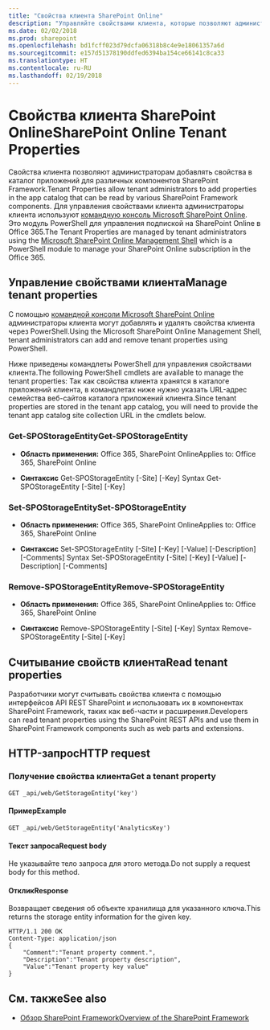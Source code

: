```yaml
---
title: "Свойства клиента SharePoint Online"
description: "Управляйте свойствами клиента, которые позволяют администраторам добавлять свойства в каталог приложений для различных компонентов SharePoint Framework."
ms.date: 02/02/2018
ms.prod: sharepoint
ms.openlocfilehash: bd1fcff023d79dcfa06318b8c4e9e18061357a6d
ms.sourcegitcommit: e157d51378190ddfed6394ba154ce66141c8ca33
ms.translationtype: HT
ms.contentlocale: ru-RU
ms.lasthandoff: 02/19/2018
---
```

# <a name="sharepoint-online-tenant-properties"></a><span data-ttu-id="b4a02-103">Свойства клиента SharePoint Online</span><span class="sxs-lookup"><span data-stu-id="b4a02-103">SharePoint Online Tenant Properties</span></span>

<span data-ttu-id="b4a02-104">Свойства клиента позволяют администраторам добавлять свойства в каталог приложений для различных компонентов SharePoint Framework.</span><span class="sxs-lookup"><span data-stu-id="b4a02-104">Tenant Properties allow tenant administrators to add properties in the app catalog that can be read by various SharePoint Framework components.</span></span> <span data-ttu-id="b4a02-105">Для управления свойствами клиента администраторы клиента используют [командную консоль Microsoft SharePoint Online](https://technet.microsoft.com/ru-RU/library/fp161372.aspx). Это модуль PowerShell для управления подпиской на SharePoint Online в Office 365.</span><span class="sxs-lookup"><span data-stu-id="b4a02-105">The Tenant Properties are managed by tenant administrators using the [Microsoft SharePoint Online Management Shell](https://technet.microsoft.com/ru-RU/library/fp161372.aspx) which is a PowerShell module to manage your SharePoint Online subscription in the Office 365.</span></span>

## <a name="manage-tenant-properties"></a><span data-ttu-id="b4a02-106">Управление свойствами клиента</span><span class="sxs-lookup"><span data-stu-id="b4a02-106">Manage tenant properties</span></span>

<span data-ttu-id="b4a02-107">С помощью [командной консоли Microsoft SharePoint Online](https://www.microsoft.com/en-us/download/details.aspx?id=35588) администраторы клиента могут добавлять и удалять свойства клиента через PowerShell.</span><span class="sxs-lookup"><span data-stu-id="b4a02-107">Using the Microsoft SharePoint Online Management Shell, tenant administrators can add and remove tenant properties using PowerShell.</span></span> 

<span data-ttu-id="b4a02-108">Ниже приведены командлеты PowerShell для управления свойствами клиента.</span><span class="sxs-lookup"><span data-stu-id="b4a02-108">The following PowerShell cmdlets are available to manage the tenant properties:</span></span> <span data-ttu-id="b4a02-109">Так как свойства клиента хранятся в каталоге приложений клиента, в командлетах ниже нужно указать URL-адрес семейства веб-сайтов каталога приложений клиента.</span><span class="sxs-lookup"><span data-stu-id="b4a02-109">Since tenant properties are stored in the tenant app catalog, you will need to provide the tenant app catalog site collection URL in the cmdlets below.</span></span>

### <a name="get-spostorageentity"></a><span data-ttu-id="b4a02-110">Get-SPOStorageEntity</span><span class="sxs-lookup"><span data-stu-id="b4a02-110">Get-SPOStorageEntity</span></span>

- <span data-ttu-id="b4a02-111">**Область применения:** Office 365, SharePoint Online</span><span class="sxs-lookup"><span data-stu-id="b4a02-111">Applies to: Office 365, SharePoint Online</span></span>

- <span data-ttu-id="b4a02-112">**Синтаксис** Get-SPOStorageEntity [-Site] <AppCatalogSiteURL> [-Key] <String></span><span class="sxs-lookup"><span data-stu-id="b4a02-112">Syntax Get-SPOStorageEntity [-Site]  [-Key] <AppCatalogSiteURL></span></span>

### <a name="set-spostorageentity"></a><span data-ttu-id="b4a02-113">Set-SPOStorageEntity</span><span class="sxs-lookup"><span data-stu-id="b4a02-113">Set-SPOStorageEntity</span></span>

- <span data-ttu-id="b4a02-114">**Область применения:** Office 365, SharePoint Online</span><span class="sxs-lookup"><span data-stu-id="b4a02-114">Applies to: Office 365, SharePoint Online</span></span>

- <span data-ttu-id="b4a02-115">**Синтаксис** Set-SPOStorageEntity [-Site] <AppCatalogSiteURL> [-Key] <String> [-Value] <String> [-Description] <String> [-Comments] <String></span><span class="sxs-lookup"><span data-stu-id="b4a02-115">Syntax Set-SPOStorageEntity [-Site]  [-Key] <AppCatalogSiteURL> [-Value] <String> [-Description] <String> [-Comments] <String></span></span>

### <a name="remove-spostorageentity"></a><span data-ttu-id="b4a02-116">Remove-SPOStorageEntity</span><span class="sxs-lookup"><span data-stu-id="b4a02-116">Remove-SPOStorageEntity</span></span>

- <span data-ttu-id="b4a02-117">**Область применения:** Office 365, SharePoint Online</span><span class="sxs-lookup"><span data-stu-id="b4a02-117">Applies to: Office 365, SharePoint Online</span></span>

- <span data-ttu-id="b4a02-118">**Синтаксис** Remove-SPOStorageEntity [-Site] <AppCatalogSiteURL> [-Key] <String></span><span class="sxs-lookup"><span data-stu-id="b4a02-118">Syntax Remove-SPOStorageEntity [-Site]  [-Key] <AppCatalogSiteURL></span></span>


## <a name="read-tenant-properties"></a><span data-ttu-id="b4a02-119">Считывание свойств клиента</span><span class="sxs-lookup"><span data-stu-id="b4a02-119">Read tenant properties</span></span>

<span data-ttu-id="b4a02-120">Разработчики могут считывать свойства клиента с помощью интерфейсов API REST SharePoint и использовать их в компонентах SharePoint Framework, таких как веб-части и расширения.</span><span class="sxs-lookup"><span data-stu-id="b4a02-120">Developers can read tenant properties using the SharePoint REST APIs and use them in SharePoint Framework components such as web parts and extensions.</span></span>

## <a name="http-request"></a><span data-ttu-id="b4a02-121">HTTP-запрос</span><span class="sxs-lookup"><span data-stu-id="b4a02-121">HTTP request</span></span>

### <a name="get-a-tenant-property"></a><span data-ttu-id="b4a02-122">Получение свойства клиента</span><span class="sxs-lookup"><span data-stu-id="b4a02-122">Get a tenant property</span></span>

```text
GET _api/web/GetStorageEntity('key')
```

#### <a name="example"></a><span data-ttu-id="b4a02-123">Пример</span><span class="sxs-lookup"><span data-stu-id="b4a02-123">Example</span></span>

```text
GET _api/web/GetStorageEntity('AnalyticsKey')
```

#### <a name="request-body"></a><span data-ttu-id="b4a02-124">Текст запроса</span><span class="sxs-lookup"><span data-stu-id="b4a02-124">Request body</span></span>

<span data-ttu-id="b4a02-125">Не указывайте тело запроса для этого метода.</span><span class="sxs-lookup"><span data-stu-id="b4a02-125">Do not supply a request body for this method.</span></span>

#### <a name="response"></a><span data-ttu-id="b4a02-126">Отклик</span><span class="sxs-lookup"><span data-stu-id="b4a02-126">Response</span></span>

<span data-ttu-id="b4a02-127">Возвращает сведения об объекте хранилища для указанного ключа.</span><span class="sxs-lookup"><span data-stu-id="b4a02-127">This returns the storage entity information for the given key.</span></span>

```text
HTTP/1.1 200 OK
Content-Type: application/json
{
    "Comment":"Tenant property comment.",
    "Description":"Tenant property description",
    "Value":"Tenant property key value"
}
```

## <a name="see-also"></a><span data-ttu-id="b4a02-128">См. также</span><span class="sxs-lookup"><span data-stu-id="b4a02-128">See also</span></span>

- [<span data-ttu-id="b4a02-129">Обзор SharePoint Framework</span><span class="sxs-lookup"><span data-stu-id="b4a02-129">Overview of the SharePoint Framework</span></span>](sharepoint-framework-overview.md)